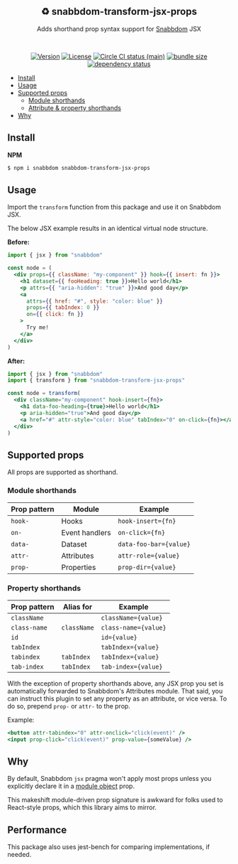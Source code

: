 <h2 align="center">♻ snabbdom-transform-jsx-props</h2>
<p align="center">Adds shorthand prop syntax support for <a href="https://github.com/snabbdom/snabbdom">Snabbdom</a> JSX</p>
<br>
<p align="center">
  <a href="https://www.npmjs.com/package/snabbdom-transform-jsx-props"><img src="https://img.shields.io/npm/v/snabbdom-transform-jsx-props.svg?sanitize=true" alt="Version"></a>
  <a href="https://www.npmjs.com/package/snabbdom-transform-jsx-props"><img src="https://img.shields.io/npm/l/snabbdom-transform-jsx-props.svg?sanitize=true" alt="License"></a>
  <a href="https://app.circleci.com/pipelines/github/geotrev/snabbdom-transform-jsx-props?branch=main"><img src="https://badgen.net/circleci/github/geotrev/snabbdom-transform-jsx-props/main" alt="Circle CI status (main)" /></a>
  <a href="https://bundlephobia.com/package/snabbdom-transform-jsx-props@0.1.0"><img src="https://badgen.net/bundlephobia/minzip/snabbdom-transform-jsx-props" alt="bundle size" /></a>
  <a href="https://www.libraries.io/npm/snabbdom-transform-jsx-props"><img src="https://img.shields.io/librariesio/release/npm/snabbdom-transform-jsx-props" alt="dependency status" /></a>
</p>

- [Install](#install)
- [Usage](#usage)
- [Supported props](#supported-props)
  - [Module shorthands](#module-shorthands)
  - [Attribute & property shorthands](#attribute--property-shorthands)
- [Why](#why)

## Install

**NPM**

```sh
$ npm i snabbdom snabbdom-transform-jsx-props
```

## Usage

Import the `transform` function from this package and use it on Snabbdom JSX.

The below JSX example results in an identical virtual node structure.

**Before:**

```jsx
import { jsx } from "snabbdom"

const node = (
  <div props={{ className: "my-component" }} hook={{ insert: fn }}>
    <h1 dataset={{ fooHeading: true }}>Hello world</h1>
    <p attrs={{ "aria-hidden": "true" }}>And good day</p>
    <a
      attrs={{ href: "#", style: "color: blue" }}
      props={{ tabIndex: 0 }}
      on={{ click: fn }}
    >
      Try me!
    </a>
  </div>
)
```

**After:**

```jsx
import { jsx } from "snabbdom"
import { transform } from "snabbdom-transform-jsx-props"

const node = transform(
  <div className="my-component" hook-insert={fn}>
    <h1 data-foo-heading={true}>Hello world</h1>
    <p aria-hidden="true">And good day</p>
    <a href="#" attr-style="color: blue" tabIndex="0" on-click={fn}></a>
  </div>
)
```

## Supported props

All props are supported as shorthand.

### Module shorthands

| Prop pattern | Module         | Example                |
| ------------ | -------------- | ---------------------- |
| `hook-`      | Hooks          | `hook-insert={fn}`     |
| `on-`        | Event handlers | `on-click={fn}`        |
| `data-`      | Dataset        | `data-foo-bar={value}` |
| `attr-`      | Attributes     | `attr-role={value}`    |
| `prop-`      | Properties     | `prop-dir={value}`     |

### Property shorthands

| Prop pattern | Alias for   | Example              |
| ------------ | ----------- | -------------------- |
| `className`  |             | `className={value}`  |
| `class-name` | `className` | `class-name={value}` |
| `id`         |             | `id={value}`         |
| `tabIndex`   |             | `tabIndex={value}`   |
| `tabindex`   | `tabIndex`  | `tabIndex={value}`   |
| `tab-index`  | `tabIndex`  | `tab-index={value}`  |

With the exception of property shorthands above, any JSX prop you set is automatically forwarded to Snabbdom's Attributes module. That said, you can instruct this plugin to set any property as an attribute, or vice versa. To do so, prepend `prop-` or `attr-` to the prop.

Example:

```jsx
<button attr-tabindex="0" attr-onclick="click(event)" />
<input prop-click="click(event)" prop-value={someValue} />
```

## Why

By default, Snabbdom `jsx` pragma won't apply most props unless you explicitly declare it in a [module object](https://github.com/snabbdom/snabbdom#modules-documentation) prop.

This makeshift module-driven prop signature is awkward for folks used to React-style props, which this library aims to mirror.

## Performance

This package also uses jest-bench for comparing implementations, if needed.
